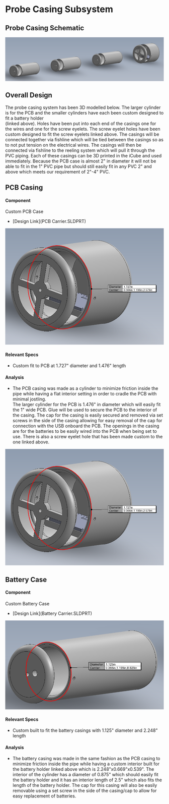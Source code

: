 # Probe Casing Subsystem

## Probe Casing Schematic

![Probe Casing](ProbeCasing.PNG)

## Overall Design
The probe casing system has been 3D modelled below. The larger cylinder is for the PCB and the smaller cylinders have each been custom designed to fit a battery holder  
(linked above). Holes have been put into each end of the casings one for the wires and one for the screw eyelets. The screw eyelet holes have been custom designed to fit 
the screw eyelets linked above. The casings will be connected together via fishline which will be tied between the casings so as to not put tension on the 
electrical wires. The casings will then be connected via fishline to the reeling system which will pull it through the PVC piping. Each of these casings can be 
3D printed in the iCube and used immediately. Because the PCB case is almost 2" in diameter it will not be able to fit in the 1" PVC pipe but should still 
easily fit in any PVC 2" and above which meets our requirement of 2"-4" PVC.



## PCB Casing
#### Component
Custom PCB Case
* [Design Link](PCB Carrier.SLDPRT)

![PCB Casing Schematic](PCBCase.PNG)

#### Relevant Specs
* Custom fit to PCB at 1.727" diameter and 1.476" length

#### Analysis
* The PCB casing was made as a cylinder to minimize friction inside the pipe while having a flat interior setting in order to cradle the PCB with minimal jostling.  
The larger cylinder for the PCB is 1.476" in diameter which will easily fit the 1" wide PCB. Glue will be used to secure the PCB to the interior of the casing. 
The cap for the casing is easily secured and removed via set screws in the side of the casing allowing for easy removal of the cap for connection with the USB onboard 
the PCB. The openings in the casing are for the batteries to be easily wired into the PCB when being set to use. There is also a screw eyelet hole that has been made 
custom to the one linked above. 

![PCB Casing](PCBCase.png)

## Battery Case
#### Component
Custom Battery Case
* [Design Link](Battery Carrier.SLDPRT)

![Battery Casing Schematic](BatteryCase.PNG)

#### Relevant Specs
* Custom built to fit the battery casings with 1.125" diameter and 2.248" length

#### Analysis
* The battery casing was made in the same fashion as the PCB casing to minimize friction inside the pipe while having a custom interior built for the battery holder linked above which is 2.248"x0.669"x0.539". The interior of the cylinder has a diameter of 0.875" which should easily fit the battery holder and it has an interior length of 2.5" which also fits the length of the battery holder. The cap for this casing will also be easily removable using a set screw in the side of the casing/cap to allow for easy replacement of batteries.


